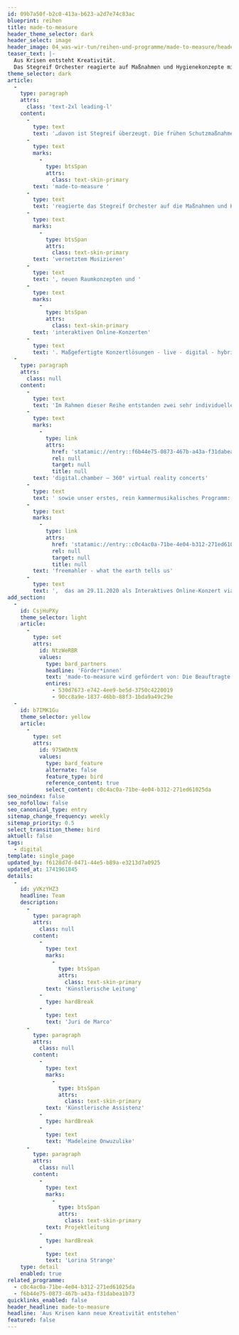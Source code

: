 ```yaml
---
id: 09b7a50f-b2c0-413a-b623-a2d7e74c83ac
blueprint: reihen
title: made-to-measure
header_theme_selector: dark
header_select: image
header_image: 04_was-wir-tun/reihen-und-programme/made-to-measure/header_made-to-measure_(c)-matthias-heuermann-8.jpg
teaser_text: |-
  Aus Krisen entsteht Kreativität.
  Das Stegreif Orchester reagierte auf Maßnahmen und Hygienekonzepte mit innovativem, vernetztem Musizieren, neuen Raumkonzepten und interaktiven Online-Konzerten.
theme_selector: dark
article:
  -
    type: paragraph
    attrs:
      class: 'text-2xl leading-l'
    content:
      -
        type: text
        text: '…davon ist Stegreif überzeugt. Die frühen Schutzmaßnahmen zur Bekämpfung der Coronapandemie stellten dabei die gesamte Kulturbranche vor eine große Herausforderung. Mit der Reihe '
      -
        type: text
        marks:
          -
            type: btsSpan
            attrs:
              class: text-skin-primary
        text: 'made-to-measure '
      -
        type: text
        text: 'reagierte das Stegreif Orchester auf die Maßnahmen und Hygienekonzepte mit innovativem, '
      -
        type: text
        marks:
          -
            type: btsSpan
            attrs:
              class: text-skin-primary
        text: 'vernetztem Musizieren'
      -
        type: text
        text: ', neuen Raumkonzepten und '
      -
        type: text
        marks:
          -
            type: btsSpan
            attrs:
              class: text-skin-primary
        text: 'interaktiven Online-Konzerten'
      -
        type: text
        text: '. Maßgefertigte Konzertlösungen - live - digital - hybrid.'
  -
    type: paragraph
    attrs:
      class: null
    content:
      -
        type: text
        text: 'Im Rahmen dieser Reihe entstanden zwei sehr individuelle Live-Formate am 21.10.2020 im Konzerthaus Dortmund und am 01.11.2020 bei den Kasseler Musiktagen in der Dokumentahalle, im Dezember 2020 die Konzertreihe '
      -
        type: text
        marks:
          -
            type: link
            attrs:
              href: 'statamic://entry::f6b44e75-0873-467b-a43a-f31dabea1b73'
              rel: null
              target: null
              title: null
        text: 'digital.chamber – 360° virtual reality concerts'
      -
        type: text
        text: ' sowie unser erstes, rein kammermusikalisches Programm: '
      -
        type: text
        marks:
          -
            type: link
            attrs:
              href: 'statamic://entry::c0c4ac0a-71be-4e04-b312-271ed61025da'
              rel: null
              target: null
              title: null
        text: 'freemahler - what the earth tells us'
      -
        type: text
        text: ',  das am 29.11.2020 als Interaktives Online-Konzert via Zoom uraufgeführt wurde.'
add_section:
  -
    id: CsjHuPXy
    theme_selector: light
    article:
      -
        type: set
        attrs:
          id: NtzWeRBR
          values:
            type: bard_partners
            headline: 'Förder*innen'
            text: 'made-to-measure wird gefördert von: Die Beauftragte der Regierung für Kultur und Medien und NEUSTART Kultur.'
            entires:
              - 530d7673-e742-4ee9-be5d-3750c4220019
              - 90cc8a9e-1837-46bb-88f3-1bda9a49c29e
  -
    id: b7IMK1Gu
    theme_selector: yellow
    article:
      -
        type: set
        attrs:
          id: 975WOhtN
          values:
            type: bard_feature
            alternate: false
            feature_type: bird
            reference_content: true
            select_content: c0c4ac0a-71be-4e04-b312-271ed61025da
seo_noindex: false
seo_nofollow: false
seo_canonical_type: entry
sitemap_change_frequency: weekly
sitemap_priority: 0.5
select_transition_theme: bird
aktuell: false
tags:
  - digital
template: single_page
updated_by: f6128d7d-0471-44e5-b89a-e3213d7a0925
updated_at: 1741961845
details:
  -
    id: yVKzYHZ3
    headline: Team
    description:
      -
        type: paragraph
        attrs:
          class: null
        content:
          -
            type: text
            marks:
              -
                type: btsSpan
                attrs:
                  class: text-skin-primary
            text: 'Künstlerische Leitung'
          -
            type: hardBreak
          -
            type: text
            text: 'Juri de Marco'
      -
        type: paragraph
        attrs:
          class: null
        content:
          -
            type: text
            marks:
              -
                type: btsSpan
                attrs:
                  class: text-skin-primary
            text: 'Künstlerische Assistenz'
          -
            type: hardBreak
          -
            type: text
            text: 'Madeleine Onwuzulike'
      -
        type: paragraph
        attrs:
          class: null
        content:
          -
            type: text
            marks:
              -
                type: btsSpan
                attrs:
                  class: text-skin-primary
            text: Projektleitung
          -
            type: hardBreak
          -
            type: text
            text: 'Lorina Strange'
    type: detail
    enabled: true
related_programme:
  - c0c4ac0a-71be-4e04-b312-271ed61025da
  - f6b44e75-0873-467b-a43a-f31dabea1b73
quicklinks_enabled: false
header_headline: made-to-measure
headline: 'Aus Krisen kann neue Kreativität entstehen'
featured: false
---
```

